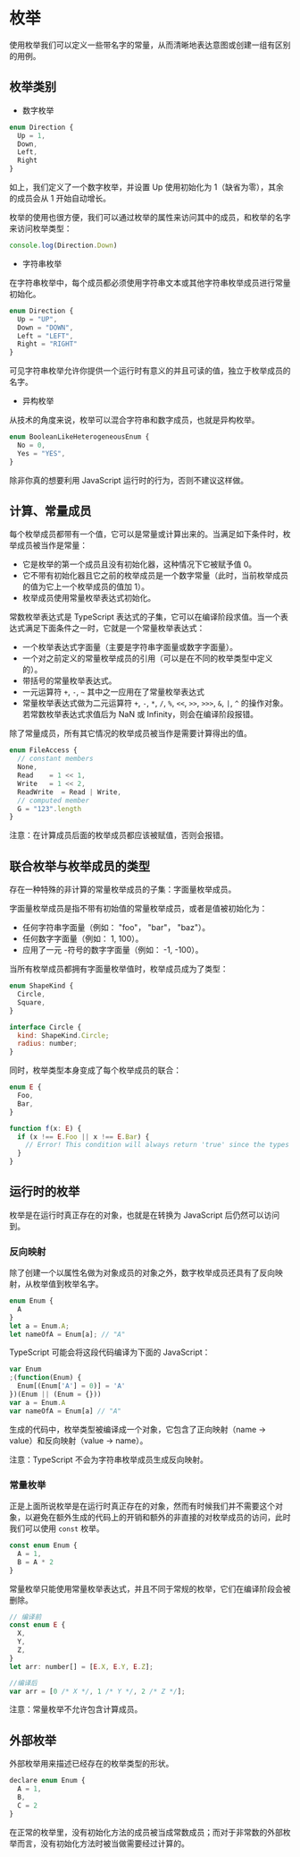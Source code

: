 # 枚举

使用枚举我们可以定义一些带名字的常量，从而清晰地表达意图或创建一组有区别的用例。

## 枚举类别

- 数字枚举

```js
enum Direction {
  Up = 1,
  Down,
  Left,
  Right
}
```

如上，我们定义了一个数字枚举，并设置 Up 使用初始化为 1（缺省为零），其余的成员会从 1 开始自动增长。

枚举的使用也很方便，我们可以通过枚举的属性来访问其中的成员，和枚举的名字来访问枚举类型：

```js
console.log(Direction.Down)
```

- 字符串枚举

在字符串枚举中，每个成员都必须使用字符串文本或其他字符串枚举成员进行常量初始化。

```js
enum Direction {
  Up = "UP",
  Down = "DOWN",
  Left = "LEFT",
  Right = "RIGHT"
}
```

可见字符串枚举允许你提供一个运行时有意义的并且可读的值，独立于枚举成员的名字。

- 异构枚举

从技术的角度来说，枚举可以混合字符串和数字成员，也就是异构枚举。

```js
enum BooleanLikeHeterogeneousEnum {
  No = 0,
  Yes = "YES",
}
```

除非你真的想要利用 JavaScript 运行时的行为，否则不建议这样做。

## 计算、常量成员

每个枚举成员都带有一个值，它可以是常量或计算出来的。当满足如下条件时，枚举成员被当作是常量：

- 它是枚举的第一个成员且没有初始化器，这种情况下它被赋予值 0。
- 它不带有初始化器且它之前的枚举成员是一个数字常量（此时，当前枚举成员的值为它上一个枚举成员的值加 1）。
- 枚举成员使用常量枚举表达式初始化。

常数枚举表达式是 TypeScript 表达式的子集，它可以在编译阶段求值。当一个表达式满足下面条件之一时，它就是一个常量枚举表达式：

- 一个枚举表达式字面量（主要是字符串字面量或数字字面量）。
- 一个对之前定义的常量枚举成员的引用（可以是在不同的枚举类型中定义的）。
- 带括号的常量枚举表达式。
- 一元运算符 `+`, `-`, `~` 其中之一应用在了常量枚举表达式
- 常量枚举表达式做为二元运算符 `+`, `-`, `*`, `/`, `%`, `<<`, `>>`, `>>>`, `&`, `|`, `^` 的操作对象。若常数枚举表达式求值后为 NaN 或 Infinity，则会在编译阶段报错。

除了常量成员，所有其它情况的枚举成员被当作是需要计算得出的值。

```js
enum FileAccess {
  // constant members
  None,
  Read    = 1 << 1,
  Write   = 1 << 2,
  ReadWrite  = Read | Write,
  // computed member
  G = "123".length
}
```

注意：在计算成员后面的枚举成员都应该被赋值，否则会报错。

## 联合枚举与枚举成员的类型

存在一种特殊的非计算的常量枚举成员的子集：字面量枚举成员。

字面量枚举成员是指不带有初始值的常量枚举成员，或者是值被初始化为：

- 任何字符串字面量（例如： "foo"， "bar"， "baz"）。
- 任何数字字面量（例如： 1, 100）。
- 应用了一元 -符号的数字字面量（例如： -1, -100）。

当所有枚举成员都拥有字面量枚举值时，枚举成员成为了类型：

```js
enum ShapeKind {
  Circle,
  Square,
}

interface Circle {
  kind: ShapeKind.Circle;
  radius: number;
}
```

同时，枚举类型本身变成了每个枚举成员的联合：

```js
enum E {
  Foo,
  Bar,
}

function f(x: E) {
  if (x !== E.Foo || x !== E.Bar) {
    // Error! This condition will always return 'true' since the types 'E.Foo' and 'E.Bar' have no overlap.ts(2367)
  }
}
```

## 运行时的枚举

枚举是在运行时真正存在的对象，也就是在转换为 JavaScript 后仍然可以访问到。

### 反向映射

除了创建一个以属性名做为对象成员的对象之外，数字枚举成员还具有了反向映射，从枚举值到枚举名字。

```js
enum Enum {
  A
}
let a = Enum.A;
let nameOfA = Enum[a]; // "A"
```

TypeScript 可能会将这段代码编译为下面的 JavaScript：

```js
var Enum
;(function(Enum) {
  Enum[(Enum['A'] = 0)] = 'A'
})(Enum || (Enum = {}))
var a = Enum.A
var nameOfA = Enum[a] // "A"
```

生成的代码中，枚举类型被编译成一个对象，它包含了正向映射（name -> value）和反向映射（value -> name）。

注意：TypeScript 不会为字符串枚举成员生成反向映射。

### 常量枚举

正是上面所说枚举是在运行时真正存在的对象，然而有时候我们并不需要这个对象，以避免在额外生成的代码上的开销和额外的非直接的对枚举成员的访问，此时我们可以使用 `const` 枚举。

```js
const enum Enum {
  A = 1,
  B = A * 2
}
```

常量枚举只能使用常量枚举表达式，并且不同于常规的枚举，它们在编译阶段会被删除。

```js
// 编译前
const enum E {
  X,
  Y,
  Z,
}
let arr: number[] = [E.X, E.Y, E.Z];

//编译后
var arr = [0 /* X */, 1 /* Y */, 2 /* Z */];
```

注意：常量枚举不允许包含计算成员。

## 外部枚举

外部枚举用来描述已经存在的枚举类型的形状。

```js
declare enum Enum {
  A = 1,
  B,
  C = 2
}
```

在正常的枚举里，没有初始化方法的成员被当成常数成员；而对于非常数的外部枚举而言，没有初始化方法时被当做需要经过计算的。
